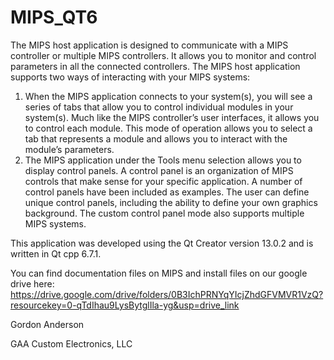 # MIPS_QT6

The MIPS host application is designed to communicate with a MIPS controller or
multiple MIPS controllers. It allows you to monitor and control parameters in
all the connected controllers. The MIPS host application supports two ways of
interacting with your MIPS systems:
   1)	When the MIPS application connects to your system(s), you will see a
        series of tabs that allow you to control individual modules in your
        system(s).  Much like the MIPS controller’s user interfaces, it allows
        you to control each module. This mode of operation allows you to select
        a tab that represents a module and allows you to interact with the
        module’s parameters.
   2)	The MIPS application under the Tools menu selection allows you to display
        control panels. A control panel is an organization of MIPS controls that
        make sense for your specific application. A number of control panels have
        been included as examples. The user can define unique control panels,
        including the ability to define your own graphics background. The custom
        control panel mode also supports multiple MIPS systems.

This application was developed using the Qt Creator version 13.0.2 and is written in Qt cpp 6.7.1.

You can find documentation files on MIPS and install files on our google drive here:
https://drive.google.com/drive/folders/0B3IchPRNYqYIcjZhdGFVMVR1VzQ?resourcekey=0-qTdIhau9LysBytglIla-yg&usp=drive_link

Gordon Anderson

GAA Custom Electronics, LLC

